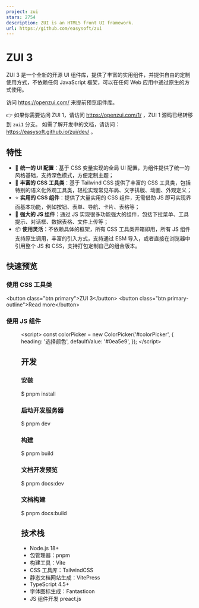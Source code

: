 ```yaml
---
project: zui
stars: 2754
description: ZUI is an HTML5 front UI framework.
url: https://github.com/easysoft/zui
---
```


ZUI 3
=====

ZUI 3 是一个全新的开源 UI 组件库，提供了丰富的实用组件，并提供自由的定制使用方式，不依赖任何 JavaScript 框架，可以在任何 Web 应用中通过原生的方式使用。

访问 https://openzui.com/ 来提前预览组件库。

👉 如果你需要访问 ZUI 1，请访问 https://openzui.com/1/ ，ZUI 1 源码已经转移到 `zui1` 分支。 如需了解开发中的文档，请访问：https://easysoft.github.io/zui/dev/ 。

特性
--

-   📡 **统一的 UI 配置**：基于 CSS 变量实现的全局 UI 配置，为组件提供了统一的风格基础，支持深色模式，方便定制主题；
-   👔 **丰富的 CSS 工具类**：基于 Tailwind CSS 提供了丰富的 CSS 工具类，包括特别的语义化外观工具类，轻松实现常见布局、文字排版、动画、外观定义；
-   ⭐️ **实用的 CSS 组件**：提供了大量实用的 CSS 组件，无需借助 JS 即可实现界面基本功能，例如按钮、表单、导航、卡片、表格等；
-   💎 **强大的 JS 组件**：通过 JS 实现很多功能强大的组件，包括下拉菜单、工具提示、对话框、数据表格、文件上传等；
-   📦 **使用灵活**：不依赖具体的框架，所有 CSS 工具类开箱即用，所有 JS 组件支持原生调用，丰富的引入方式，支持通过 ESM 导入，或者直接在浏览器中引用整个 JS 和 CSS，支持打包定制自己的组合版本。

快速预览
----

### 使用 CSS 工具类

<button class\="btn primary"\>ZUI 3</button\>
<button class\="btn primary-outline"\>Read more</button\>

### 使用 JS 组件

<menu id\="colorPicker"\></menu\>

<script\>
const colorPicker \= new ColorPicker('#colorPicker', {
    heading: '选择颜色',
    defaultValue: '#0ea5e9',
});
</script\>

开发
--

### 安装

$ pnpm install

### 启动开发服务器

$ pnpm dev

### 构建

$ pnpm build

### 文档开发预览

$ pnpm docs:dev

### 文档构建

$ pnpm docs:build

技术栈
---

-   Node.js 18+
-   包管理器：pnpm
-   构建工具：Vite
-   CSS 工具库：TailwindCSS
-   静态文档网站生成：VitePress
-   TypeScript 4.5+
-   字体图标生成：Fantasticon
-   JS 组件开发 preact.js
